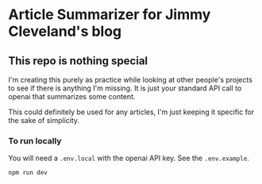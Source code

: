 # Article Summarizer for Jimmy Cleveland's blog

## This repo is nothing special
I'm creating this purely as practice while looking at other people's projects to
see if there is anything I'm missing. It is just your standard API call to openai
that summarizes some content.

This could definitely be used for any articles, I'm just keeping it specific for 
the sake of simplicity. 

### To run locally
You will need a `.env.local` with the openai API key. See the `.env.example`.

```bash
npm run dev
```
